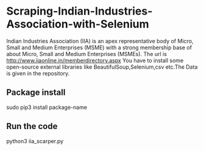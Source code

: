 # Scraping-Indian-Industries-Association-with-Selenium

Indian Industries Association (IIA) is an apex representative body of Micro, Small and Medium Enterprises (MSME) with a strong membership base of about Micro, Small and Medium Enterprises (MSMEs).
The url is http://www.iiaonline.in/memberdirectory.aspx
You have to install some open-source external libraries like BeautifulSoup,Selenium,csv etc.The Data is given in the repository.

## Package install
sudo pip3 install package-name

## Run the code
python3 iia_scarper.py
